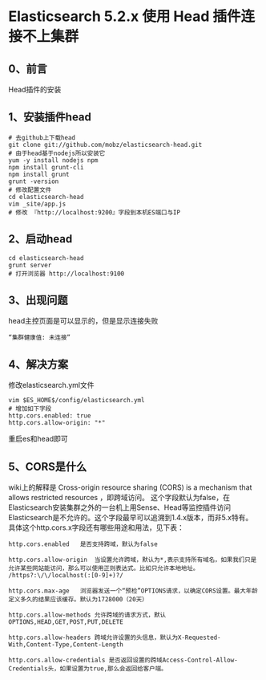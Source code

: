 # Elasticsearch 5.2.x 使用 Head 插件连接不上集群


## 0、前言

Head插件的安装

## 1、安装插件head

```
# 去github上下载head
git clone git://github.com/mobz/elasticsearch-head.git
# 由于head基于nodejs所以安装它
yum -y install nodejs npm
npm install grunt-cli
npm install grunt
grunt -version
# 修改配置文件
cd elasticsearch-head
vim _site/app.js
# 修改 『http://localhost:9200』字段到本机ES端口与IP
```

## 2、启动head

```
cd elasticsearch-head
grunt server
# 打开浏览器 http://localhost:9100
```

## 3、出现问题

head主控页面是可以显示的，但是显示连接失败

```
“集群健康值: 未连接”
```

## 4、解决方案

修改elasticsearch.yml文件

```
vim $ES_HOME$/config/elasticsearch.yml
# 增加如下字段
http.cors.enabled: true
http.cors.allow-origin: "*"
```


重启es和head即可


 ## 5、CORS是什么

 wiki上的解释是 Cross-origin resource sharing (CORS) is a mechanism that allows restricted resources ，即跨域访问。   这个字段默认为false，在Elasticsearch安装集群之外的一台机上用Sense、Head等监控插件访问Elasticsearch是不允许的。这个字段最早可以追溯到1.4.x版本，而非5.x特有。 具体这个http.cors.x字段还有哪些用途和用法，见下表：

```
http.cors.enabled	是否支持跨域，默认为false

http.cors.allow-origin	当设置允许跨域，默认为*,表示支持所有域名，如果我们只是允许某些网站能访问，那么可以使用正则表达式。比如只允许本地地址。 /https?:\/\/localhost(:[0-9]+)?/

http.cors.max-age	浏览器发送一个“预检”OPTIONS请求，以确定CORS设置。最大年龄定义多久的结果应该缓存。默认为1728000（20天）

http.cors.allow-methods	允许跨域的请求方式，默认OPTIONS,HEAD,GET,POST,PUT,DELETE

http.cors.allow-headers	跨域允许设置的头信息，默认为X-Requested-With,Content-Type,Content-Length

http.cors.allow-credentials	是否返回设置的跨域Access-Control-Allow-Credentials头，如果设置为true,那么会返回给客户端。
```

